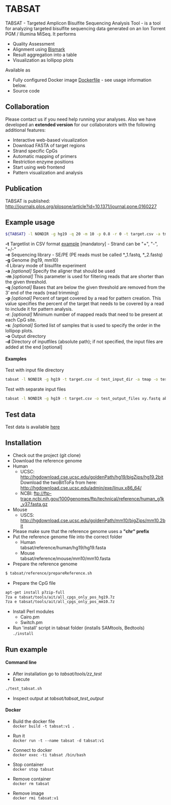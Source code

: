 # TABSAT

TABSAT - Targeted Amplicon Bisulfite Sequencing Analysis Tool - is a tool for analyzing targeted bisulfite sequencing data generated on an Ion Torrent PGM / Illumina MiSeq. 
It performs
* Quality Assessment
* Alignment using [Bismark](http://www.bioinformatics.babraham.ac.uk/projects/bismark/)
* Result aggregation into a table
* Visualization as lollipop plots

Available as
* Fully configured Docker image [Dockerfile](Dockerfile) - see usage information below.
* Source code

## Collaboration
Please contact us if you need help running your analyses. Also we have developed an **extended version** for our collaborators with the following additional features:
* Interactive web-based visualization
* Download FASTA of target regions
* Strand specific CpGs
* Automatic mapping of primers
* Restriction enzyme positions
* Start using web frontend
* Pattern visualization and analysis


## Publication
TABSAT is published:<br/>
http://journals.plos.org/plosone/article?id=10.1371/journal.pone.0160227


## Example usage
```sh
${TABSAT} -l NONDIR -g hg19 -q 20 -m 10 -p 0.8 -r 0 -t target.csv -a tmap -o output_dir input.fastq
```
**-t** Targetlist in CSV format [example](https://github.com/tadKeys/tabsat/blob/master/tools/zz_test/target_list_tmap.csv) [mandatory] - Strand can be "+", "-", "+/-"<br />
**-e** Sequencing library - SE/PE (PE reads must be called \*_1.fastq, \*_2.fastq)<br />
**-g** Genome (hg19, mm10)<br />
**-l** Library mode of bisulfite experiment<br />
**-a** *[optional]* Specify the aligner that should be used<br />
**-m** *[optional]* This parameter is used for filtering reads that are shorter than the given threshold.<br />
**-q** *[optional]* Bases that are below the given threshold are removed from the 3’ end of the reads (read trimming)<br />
**-p** *[optional]* Percent of target covered by a read for pattern creation. This value specifies the percent of the target that needs to be covered by a read to include it for pattern analysis.<br />
**-r**: *[optional]* Minimum number of mapped reads that need to be present at each CpG site.	<br />
**-s**: *[optional]* Sorted list of samples that is used to specify the order in the lollipop plots.<br />
**-o** Output directory<br />
**-d** Directory of inputfiles (absolute path); if not specified, the input files are added at the end [optional]<br />

#### Examples
Test with input file directory
```sh
tabsat -l NONDIR -g hg19 -t target.csv -d test_input_dir -a tmap -o test_output_dir
```
Test with separate input files
```sh
tabsat -l NONDIR -g hg19 -t target.csv -o test_output_files xy.fastq abs.fastq
```

## Test data
Test data is available [here](test_data)



## Installation
* Check out the project (git clone)
* Download the reference genome
 * Human
   * UCSC: http://hgdownload.cse.ucsc.edu/goldenPath/hg19/bigZips/hg19.2bit <br/>
     Download the twoBitToFa from here: http://hgdownload.cse.ucsc.edu/admin/exe/linux.x86_64/
   * NCBI: ftp://ftp-trace.ncbi.nih.gov/1000genomes/ftp/technical/reference/human_g1k_v37.fasta.gz
 * Mouse
    * USCS: http://hgdownload.cse.ucsc.edu/goldenPath/mm10/bigZips/mm10.2bit
* Please make sure that the reference genome uses a <b>"chr" prefix</b>
* Put the reference genome file into the correct folder
  * Human<br/>
  tabsat/reference/human/hg19/hg19.fasta
  * Mouse<br/>
  tabsat/reference/mouse/mm10/mm10.fasta
* Prepare the reference genome
```sh
$ tabsat/reference/prepareReference.sh
```
* Prepare the CpG file
```sh
apt-get install p7zip-full
7za e tabsat/tools/ait/all_cpgs_only_pos_hg19.7z
7za e tabsat/tools/ait/all_cpgs_only_pos_mm10.7z
```
* Install Perl modules
  * Cairo.pm
  * Switch.pm
* Run 'install' script in tabsat folder (installs SAMtools, Bedtools)
```./install```
## Run example

#### Command line
* After installation go to *tabsat/tools/zz_test*
* Execute
```sh
./test_tabsat.sh
```
* Inspect output at *tabsat/tabsat_test_output*


#### Docker
* Build the docker file<br/>
```docker build -t tabsat:v1 . ```

* Run it<br/> 
```docker run -t --name tabsat -d tabsat:v1 ```

* Connect to docker<br/>
```docker exec -ti tabsat /bin/bash ```

* Stop container<br/>
```docker stop tabsat```

* Remove container<br/>
```docker rm tabsat```

* Remove image<br/>
```docker rmi tabsat:v1```




